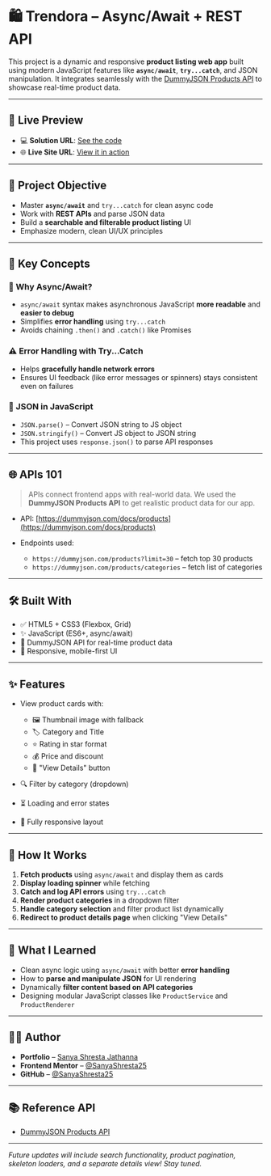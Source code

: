 # 🛍️ Trendora – Async/Await + REST API

This project is a dynamic and responsive **product listing web app** built using modern JavaScript features like **`async/await`**, **`try...catch`**, and JSON manipulation. It integrates seamlessly with the [DummyJSON Products API](https://dummyjson.com/docs/products) to showcase real-time product data.

---

## 🔗 Live Preview

* 💻 **Solution URL**: [See the code](https://github.com/SanyaShresta25/Product-Pulse)
* 🌐 **Live Site URL**: [View it in action](https://product-pulse.vercel.app/)

---

## 📌 Project Objective

* Master **`async/await`** and `try...catch` for clean async code
* Work with **REST APIs** and parse JSON data
* Build a **searchable and filterable product listing** UI
* Emphasize modern, clean UI/UX principles

---

## 📘 Key Concepts

### 🔄 Why Async/Await?

* `async/await` syntax makes asynchronous JavaScript **more readable** and **easier to debug**
* Simplifies **error handling** using `try...catch`
* Avoids chaining `.then()` and `.catch()` like Promises

### ⚠️ Error Handling with Try...Catch

* Helps **gracefully handle network errors**
* Ensures UI feedback (like error messages or spinners) stays consistent even on failures

### 🧠 JSON in JavaScript

* `JSON.parse()` – Convert JSON string to JS object
* `JSON.stringify()` – Convert JS object to JSON string
* This project uses `response.json()` to parse API responses

---

## 🌐 APIs 101

> APIs connect frontend apps with real-world data. We used the **DummyJSON Products API** to get realistic product data for our app.

* API: [https://dummyjson.com/docs/products](https://dummyjson.com/docs/products)
* Endpoints used:

  * `https://dummyjson.com/products?limit=30` – fetch top 30 products
  * `https://dummyjson.com/products/categories` – fetch list of categories

---

## 🛠️ Built With

* ✅ HTML5 + CSS3 (Flexbox, Grid)
* ✨ JavaScript (ES6+, async/await)
* 🧠 DummyJSON API for real-time product data
* 🌈 Responsive, mobile-first UI

---

## ✨ Features

* View product cards with:

  * 🖼️ Thumbnail image with fallback
  * 🏷️ Category and Title
  * ⭐ Rating in star format
  * 💰 Price and discount
  * 🔘 "View Details" button
* 🔍 Filter by category (dropdown)
* ⏳ Loading and error states
* 📱 Fully responsive layout

---

## 🚀 How It Works

1. **Fetch products** using `async/await` and display them as cards
2. **Display loading spinner** while fetching
3. **Catch and log API errors** using `try...catch`
4. **Render product categories** in a dropdown filter
5. **Handle category selection** and filter product list dynamically
6. **Redirect to product details page** when clicking "View Details"

---

## 🧠 What I Learned

* Clean async logic using `async/await` with better **error handling**
* How to **parse and manipulate JSON** for UI rendering
* Dynamically **filter content based on API categories**
* Designing modular JavaScript classes like `ProductService` and `ProductRenderer`

---

## 👩‍💻 Author

* **Portfolio** – [Sanya Shresta Jathanna](https://sanyashresta.netlify.app/)
* **Frontend Mentor** – [@SanyaShresta25](https://www.frontendmentor.io/profile/SanyaShresta25)
* **GitHub** – [@SanyaShresta25](https://github.com/SanyaShresta25)

---

## 📚 Reference API

* [DummyJSON Products API](https://dummyjson.com/docs/products)

---

*Future updates will include search functionality, product pagination, skeleton loaders, and a separate details view! Stay tuned.*
